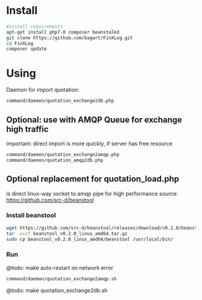 
# Install
```bash
#install requirements
apt-get install php7.0 composer beanstalkd
git clone https://github.com/bagart/FinXLog.git
cd FinXLog
composer update
```

# Using
Daemon for import quotation:

```bash
command/daemon/quotation_exchange2db.php
```

## Optional: use with AMQP Queue for exchange high traffic
important: direct import is more quickly, if server has free resource

```bash
command/daemon/quotation_exchange2amqp.php
command/daemon/quotation_amqp2db.php
```

## Optional replacement for quotation_load.php
is direct linux-way socket to amqp pipe for high performance
source: https://github.com/src-d/beanstool
### Install beanstool
```bash
wget https://github.com/src-d/beanstool/releases/download/v0.2.0/beanstool_v0.2.0_linux_amd64.tar.gz
tar -xvzf beanstool_v0.2.0_linux_amd64.tar.gz
sudo cp beanstool_v0.2.0_linux_amd64/beanstool /usr/local/bin/
```
### Run
@todo: make auto-restart on network error
```bash
command/daemon/quotation_exchange2amqp.sh
```

@todo: make quotation_exchange2db.sh
